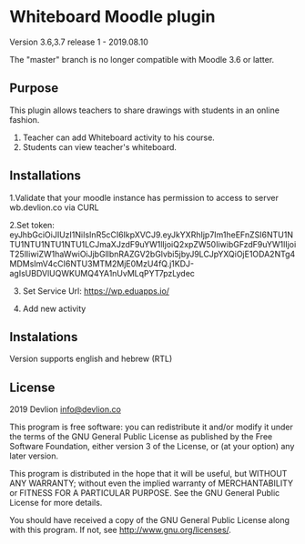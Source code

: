 # Whiteboard Moodle plugin #

Version 3.6,3.7 release 1 - 2019.08.10

The "master" branch is no longer compatible with Moodle 3.6 or latter.

Purpose
-------

This plugin allows teachers to share drawings with students in an online fashion.
1. Teacher can add Whiteboard activity to his course.
2. Students can view teacher's whiteboard.


Installations
-------
1.Validate that your moodle instance has permission to access to server wb.devlion.co via CURL

2.Set token:
eyJhbGciOiJIUzI1NiIsInR5cCI6IkpXVCJ9.eyJkYXRhIjp7Im1heEFnZSI6NTU1NTU1NTU1NTU1NTU1LCJmaXJzdF9uYW1lIjoiQ2xpZW50IiwibGFzdF9uYW1lIjoiT25lIiwiZW1haWwiOiJjbGllbnRAZGV2bGlvbi5jbyJ9LCJpYXQiOjE1ODA2NTg4MDMsImV4cCI6NTU3MTM2MjE0MzU4fQ.j1KDJ-agIsUBDVlUQWKUMQ4YA1nUvMLqPYT7pzLydec

3. Set Service Url:
https://wp.eduapps.io/

4. Add new activity 

Instalations
-------

Version supports english and hebrew (RTL)

## License ##

2019 Devlion <info@devlion.co>

This program is free software: you can redistribute it and/or modify it under
the terms of the GNU General Public License as published by the Free Software
Foundation, either version 3 of the License, or (at your option) any later
version.

This program is distributed in the hope that it will be useful, but WITHOUT ANY
WARRANTY; without even the implied warranty of MERCHANTABILITY or FITNESS FOR A
PARTICULAR PURPOSE.  See the GNU General Public License for more details.

You should have received a copy of the GNU General Public License along with
this program.  If not, see <http://www.gnu.org/licenses/>.
